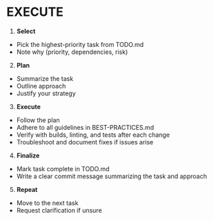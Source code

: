 # EXECUTE

1. **Select**
- Pick the highest-priority task from TODO.md
- Note why (priority, dependencies, risk)

2. **Plan**
- Summarize the task
- Outline approach
- Justify your strategy

3. **Execute**
- Follow the plan
- Adhere to all guidelines in BEST-PRACTICES.md
- Verify with builds, linting, and tests after each change
- Troubleshoot and document fixes if issues arise

4. **Finalize**
- Mark task complete in TODO.md
- Write a clear commit message summarizing the task and approach

5. **Repeat**
- Move to the next task
- Request clarification if unsure

